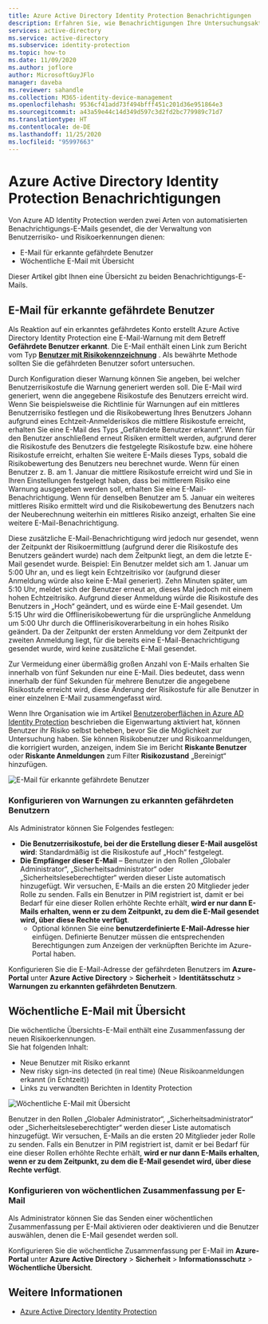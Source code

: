 ```yaml
---
title: Azure Active Directory Identity Protection Benachrichtigungen
description: Erfahren Sie, wie Benachrichtigungen Ihre Untersuchungsaktivitäten unterstützen.
services: active-directory
ms.service: active-directory
ms.subservice: identity-protection
ms.topic: how-to
ms.date: 11/09/2020
ms.author: joflore
author: MicrosoftGuyJFlo
manager: daveba
ms.reviewer: sahandle
ms.collection: M365-identity-device-management
ms.openlocfilehash: 9536cf41add73f494bfff451c201d36e951864e3
ms.sourcegitcommit: a43a59e44c14d349d597c3d2fd2bc779989c71d7
ms.translationtype: HT
ms.contentlocale: de-DE
ms.lasthandoff: 11/25/2020
ms.locfileid: "95997663"
---
```

# <a name="azure-active-directory-identity-protection-notifications"></a>Azure Active Directory Identity Protection Benachrichtigungen

Von Azure AD Identity Protection werden zwei Arten von automatisierten Benachrichtigungs-E-Mails gesendet, die der Verwaltung von Benutzerrisiko- und Risikoerkennungen dienen:

- E-Mail für erkannte gefährdete Benutzer
- Wöchentliche E-Mail mit Übersicht

Dieser Artikel gibt Ihnen eine Übersicht zu beiden Benachrichtigungs-E-Mails.

## <a name="users-at-risk-detected-email"></a>E-Mail für erkannte gefährdete Benutzer

Als Reaktion auf ein erkanntes gefährdetes Konto erstellt Azure Active Directory Identity Protection eine E-Mail-Warnung mit dem Betreff **Gefährdete Benutzer erkannt**. Die E-Mail enthält einen Link zum Bericht vom Typ **[Benutzer mit Risikokennzeichnung](./overview-identity-protection.md)** . Als bewährte Methode sollten Sie die gefährdeten Benutzer sofort untersuchen.

Durch Konfiguration dieser Warnung können Sie angeben, bei welcher Benutzerrisikostufe die Warnung generiert werden soll. Die E-Mail wird generiert, wenn die angegebene Risikostufe des Benutzers erreicht wird. Wenn Sie beispielsweise die Richtlinie für Warnungen auf ein mittleres Benutzerrisiko festlegen und die Risikobewertung Ihres Benutzers Johann aufgrund eines Echtzeit-Anmelderisikos die mittlere Risikostufe erreicht, erhalten Sie eine E-Mail des Typs „Gefährdete Benutzer erkannt“. Wenn für den Benutzer anschließend erneut Risiken ermittelt werden, aufgrund derer die Risikostufe des Benutzers die festgelegte Risikostufe bzw. eine höhere Risikostufe erreicht, erhalten Sie weitere E-Mails dieses Typs, sobald die Risikobewertung des Benutzers neu berechnet wurde. Wenn für einen Benutzer z. B. am 1. Januar die mittlere Risikostufe erreicht wird und Sie in Ihren Einstellungen festgelegt haben, dass bei mittlerem Risiko eine Warnung ausgegeben werden soll, erhalten Sie eine E-Mail-Benachrichtigung. Wenn für denselben Benutzer am 5. Januar ein weiteres mittleres Risiko ermittelt wird und die Risikobewertung des Benutzers nach der Neuberechnung weiterhin ein mittleres Risiko anzeigt, erhalten Sie eine weitere E-Mail-Benachrichtigung. 

Diese zusätzliche E-Mail-Benachrichtigung wird jedoch nur gesendet, wenn der Zeitpunkt der Risikoermittlung (aufgrund derer die Risikostufe des Benutzers geändert wurde) nach dem Zeitpunkt liegt, an dem die letzte E-Mail gesendet wurde. Beispiel: Ein Benutzer meldet sich am 1. Januar um 5:00 Uhr an, und es liegt kein Echtzeitrisiko vor (aufgrund dieser Anmeldung würde also keine E-Mail generiert). Zehn Minuten später, um 5:10 Uhr, meldet sich der Benutzer erneut an, dieses Mal jedoch mit einem hohen Echtzeitrisiko. Aufgrund dieser Anmeldung würde die Risikostufe des Benutzers in „Hoch“ geändert, und es würde eine E-Mail gesendet. Um 5:15 Uhr wird die Offlinerisikobewertung für die ursprüngliche Anmeldung um 5:00 Uhr durch die Offlinerisikoverarbeitung in ein hohes Risiko geändert. Da der Zeitpunkt der ersten Anmeldung vor dem Zeitpunkt der zweiten Anmeldung liegt, für die bereits eine E-Mail-Benachrichtigung gesendet wurde, wird keine zusätzliche E-Mail gesendet.

Zur Vermeidung einer übermäßig großen Anzahl von E-Mails erhalten Sie innerhalb von fünf Sekunden nur eine E-Mail. Dies bedeutet, dass wenn innerhalb der fünf Sekunden für mehrere Benutzer die angegebene Risikostufe erreicht wird, diese Änderung der Risikostufe für alle Benutzer in einer einzelnen E-Mail zusammengefasst wird.

Wenn Ihre Organisation wie im Artikel [Benutzeroberflächen in Azure AD Identity Protection](concept-identity-protection-user-experience.md) beschrieben die Eigenwartung aktiviert hat, können Benutzer ihr Risiko selbst beheben, bevor Sie die Möglichkeit zur Untersuchung haben. Sie können Risikobenutzer und Risikoanmeldungen, die korrigiert wurden, anzeigen, indem Sie im Bericht **Riskante Benutzer** oder **Riskante Anmeldungen** zum Filter **Risikozustand** „Bereinigt“ hinzufügen.

![E-Mail für erkannte gefährdete Benutzer](./media/howto-identity-protection-configure-notifications/01.png)

### <a name="configure-users-at-risk-detected-alerts"></a>Konfigurieren von Warnungen zu erkannten gefährdeten Benutzern

Als Administrator können Sie Folgendes festlegen:

- **Die Benutzerrisikostufe, bei der die Erstellung dieser E-Mail ausgelöst wird**: Standardmäßig ist die Risikostufe auf „Hoch“ festgelegt.
- **Die Empfänger dieser E-Mail** – Benutzer in den Rollen „Globaler Administrator“, „Sicherheitsadministrator“ oder „Sicherheitsleseberechtigter“ werden dieser Liste automatisch hinzugefügt. Wir versuchen, E-Mails an die ersten 20 Mitglieder jeder Rolle zu senden. Falls ein Benutzer in PIM registriert ist, damit er bei Bedarf für eine dieser Rollen erhöhte Rechte erhält, **wird er nur dann E-Mails erhalten, wenn er zu dem Zeitpunkt, zu dem die E-Mail gesendet wird, über diese Rechte verfügt**.
   - Optional können Sie eine **benutzerdefinierte E-Mail-Adresse hier** einfügen. Definierte Benutzer müssen die entsprechenden Berechtigungen zum Anzeigen der verknüpften Berichte im Azure-Portal haben.

Konfigurieren Sie die E-Mail-Adresse der gefährdeten Benutzers im **Azure-Portal** unter **Azure Active Directory** > **Sicherheit** > **Identitätsschutz** > **Warnungen zu erkannten gefährdeten Benutzern**.

## <a name="weekly-digest-email"></a>Wöchentliche E-Mail mit Übersicht

Die wöchentliche Übersichts-E-Mail enthält eine Zusammenfassung der neuen Risikoerkennungen.  
Sie hat folgenden Inhalt:

- Neue Benutzer mit Risiko erkannt
- New risky sign-ins detected (in real time) (Neue Risikoanmeldungen erkannt (in Echtzeit))
- Links zu verwandten Berichten in Identity Protection

![Wöchentliche E-Mail mit Übersicht](./media/howto-identity-protection-configure-notifications/weekly-digest-email.png)

Benutzer in den Rollen „Globaler Administrator“, „Sicherheitsadministrator“ oder „Sicherheitsleseberechtigter“ werden dieser Liste automatisch hinzugefügt. Wir versuchen, E-Mails an die ersten 20 Mitglieder jeder Rolle zu senden. Falls ein Benutzer in PIM registriert ist, damit er bei Bedarf für eine dieser Rollen erhöhte Rechte erhält, **wird er nur dann E-Mails erhalten, wenn er zu dem Zeitpunkt, zu dem die E-Mail gesendet wird, über diese Rechte verfügt**.

### <a name="configure-weekly-digest-email"></a>Konfigurieren von wöchentlichen Zusammenfassung per E-Mail

Als Administrator können Sie das Senden einer wöchentlichen Zusammenfassung per E-Mail aktivieren oder deaktivieren und die Benutzer auswählen, denen die E-Mail gesendet werden soll.

Konfigurieren Sie die wöchentliche Zusammenfassung per E-Mail im **Azure-Portal** unter **Azure Active Directory** > **Sicherheit** > **Informationsschutz** > **Wöchentliche Übersicht**.

## <a name="see-also"></a>Weitere Informationen

- [Azure Active Directory Identity Protection](./overview-identity-protection.md)
